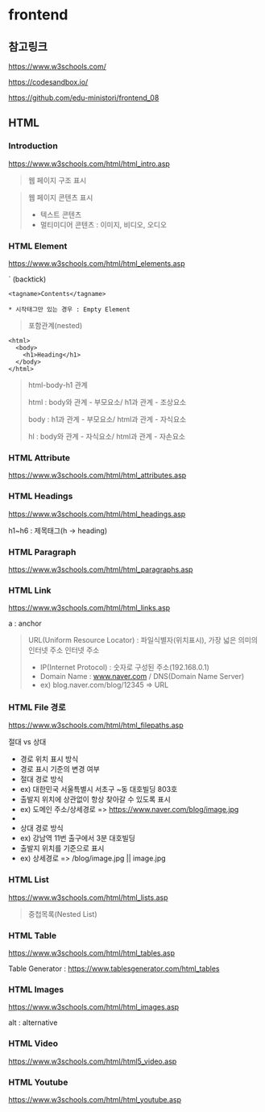 # frontend

## 참고링크

https://www.w3schools.com/

https://codesandbox.io/

https://github.com/edu-ministori/frontend_08

## HTML

### Introduction

https://www.w3schools.com/html/html_intro.asp

> 웹 페이지 구조 표시

> 웹 페이지 콘텐츠 표시
> - 텍스트 콘텐츠
> - 멀티미디어 콘텐츠 : 이미지, 비디오, 오디오

### HTML Element

https://www.w3schools.com/html/html_elements.asp

` (backtick)
```
<tagname>Contents</tagname>

* 시작태그만 있는 경우 : Empty Element
```

> 포함관계(nested)
```
<html>
  <body>
    <h1>Heading</h1>
  </body>
</html>
```

> html-body-h1 관계
> 
> html : body와 관계 - 부모요소/ h1과 관계 - 조상요소
> 
> body : h1과 관계 - 부모요소/ html과 관계 - 자식요소
> 
> hl : body와 관계 - 자식요소/ html과 관계 - 자손요소


### HTML Attribute

https://www.w3schools.com/html/html_attributes.asp

### HTML Headings

https://www.w3schools.com/html/html_headings.asp

h1~h6 : 제목태그(h -> heading)

### HTML Paragraph

https://www.w3schools.com/html/html_paragraphs.asp

### HTML Link

https://www.w3schools.com/html/html_links.asp

a : anchor 

> URL(Uniform Resource Locator) : 파일식별자(위치표시), 가장 넓은 의미의 인터넷 주소 
> 인터넷 주소 
> - IP(Internet Protocol) : 숫자로 구성된 주소(192.168.0.1)
> - Domain Name : www.naver.com / DNS(Domain Name Server)
> - ex) blog.naver.com/blog/12345 => URL

### HTML File 경로

https://www.w3schools.com/html/html_filepaths.asp

절대 vs 상대
- 경로 위치 표시 방식
- 경로 표시 기준의 변경 여부
- 절대 경로 방식
- ex) 대한민국 서울특별시 서초구 ~동 대호빌딩 803호 
- 출발지 위치에 상관없이 항상 찾아갈 수 있도록 표시
- ex) 도메인 주소/상세경로 => https://www.naver.com/blog/image.jpg
- 
- 상대 경로 방식
- ex) 강남역 11번 출구에서 3분 대호빌딩 
- 출발지 위치를 기준으로 표시
- ex) 상세경로 => /blog/image.jpg  ||  image.jpg


### HTML List
https://www.w3schools.com/html/html_lists.asp

> 중첩목록(Nested List)

### HTML Table
https://www.w3schools.com/html/html_tables.asp

Table Generator : https://www.tablesgenerator.com/html_tables

### HTML Images
https://www.w3schools.com/html/html_images.asp

alt : alternative

### HTML Video
https://www.w3schools.com/html/html5_video.asp

### HTML Youtube
https://www.w3schools.com/html/html_youtube.asp









